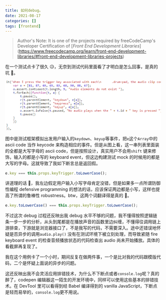 ```yaml
---
title: 如何debug。
date: 2021-08-17
categories: []
tags: [frontend]
---
```


> Author's Note: It is one of the projects required by freeCodeCamp's Developer Certification of
> [_Front End Development Libraries_]
> (https://www.freecodecamp.org/learn/front-end-development-libraries/#front-end-development-libraries-projects)

在一个测试点卡了很久 😥，无奈到测试代码里面看了才明白是怎么回事，是真的坑 🤬。

![image-20210817000734564](/assets/blog-images/debug-101/image-20210817000734564.png)

图中是测试框架模拟出发用户输入的`keydown`、`keyup`等事件，把`e`这个`Array`中的 ascii code 当作 keycode
来构造相应的事件。但是从图上看，这一串列表里面装的全都是大写字母的 ascii code，但是按照设计，真实用户不会用`shift`
键来修饰，输入的都是小写的 keyboard event，但这边构建测试 mock 的时候用的都是大写的字母。这就导致了我如下断言总是返回假。

```javascript
e.key === this.props.keyTrigger.toLowerCase();
```

讲道理的话 🤔，我左边假定用户输入小写字母肯定没错，但是如果多一点所谓防御性编程 defensive programming
的想法的话，应该保证两边都是小写，这样也提高了所谓的鲁棒性 robustness。btw，这两个词翻译得是真的 💩。

```javascript
e.key.toLowerCase() === this.props.keyTrigger.toLowerCase();
```

不过这次 debug 过程还反映出我 debug
水平不够的问题，我不懂得按照逻辑链条一步一步的分析，从头到尾都是在播放声音的函数里边纠缠，不懂得往调用链上游排查，下游就是浏览器接口了，不是我写的代码，不需要深入。途中还错误地怀疑是否异步的调用`audio.play()`
没有在测试环境下被立刻处理，而导致紧随 fire keyboard event 的检查音频播放状态的代码检查出 audio 尚未开始播放。具体的看截屏再复现了。

我在这个用例卡了一个小时，期间反复在做两件事，一个是比对我的代码跟模版代码，二个是怀疑上面说的异步的问题。

这还反映出我不会灵活应用排错技术，为什么不下断点或者`console.log`呢？真的醉了，codepen 编辑器这一陌生的开发环境中，同样可以使用这些基本的排错技术。在
DevTool 里可以看得到经 Babel 编译得到的 vanilla JavaScript，下断点是轻而易举的，`console.log`更不用说。

